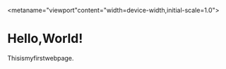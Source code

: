 
<!DOCTYPEhtml>
<metaname="viewport"content="width=device-width,initial-scale=1.0">
<head>
</head>
<body>
<htmllang="en">
<metacharset="UTF-8">
<h1>Hello,World!</h1>
<title>MyFirstWebPage</title>
</body>
<p>Thisismyfirstwebpage.</p>
</html>
